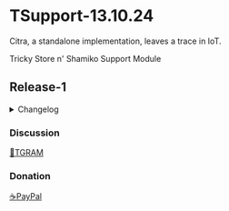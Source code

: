 # TSupport-13.10.24

Citra, a standalone implementation, leaves a trace in IoT.

Tricky Store n' Shamiko Support Module

## Release-1
<details>
<summary>Changelog</summary>
- Change New Keybox
</details>

### Discussion
[💬TGRAM](https://t.me/citraintegritytrick/3)
### Donation
[☕PayPal](https://paypal.me/CitraStanalone?country.x=US&locale.x=en_US)